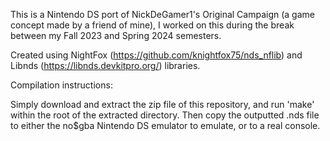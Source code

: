 This is a Nintendo DS port of NickDeGamer1's Original Campaign (a game concept made by a friend of mine), I worked on this during the break between my Fall 2023 and Spring 2024 semesters.

Created using NightFox (https://github.com/knightfox75/nds_nflib) and Libnds (https://libnds.devkitpro.org/) libraries.

Compilation instructions:

Simply download and extract the zip file of this repository, and run 'make' within the root of the extracted directory. Then copy the outputted .nds file to either the no$gba Nintendo DS emulator to emulate, or to a real console.
